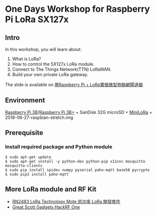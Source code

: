 # One Days Workshop for Raspberry Pi LoRa SX127x

## Intro
In this workshop, you will learn about:
1. What is LoRa?
2. How to control the SX127x LoRa module.
3. Connect to The Things Network(TTN) LoRaWAN.
4. Build your own private LoRa gateway.

The slide is available on [用Raspberry Pi + LoRa實做微型物聯網閘道器](https://www.slideshare.net/raspberrypi-tw/raspberry-pi-lora)


## Environment
[Raspberry Pi 3B](https://www.raspberrypi.com.tw/10684/55/)/[Raspberry Pi 3B+](https://www.raspberrypi.com.tw/19429/57/) + SanDisk 32G microSD  + [MiniLoRa](https://www.raspberrypi.com.tw/21088/minilora-module/) + 2018-06-27-raspbian-stretch.img

## Prerequisite
### Install required package and Python module
```shell  
$ sudo apt-get update
$ sudo apt-get install -y python-dev python-pip x11vnc mosquitto mosquitto-clients
$ sudo pip install spidev numpy pyserial paho-mqtt base58 pycrypto
$ sudo pip3 install paho-mqtt
```

## More LoRa module and RF Kit
* [RN2483 LoRa Technology Mote 低功率 LoRa 開發套件](https://www.raspberrypi.com.tw/21125/rn2483-lora-technology-mote/)
* [Great Scott Gadgets HackRF One](https://www.raspberrypi.com.tw/21095/hackrf-one-software-defined-radio/)

